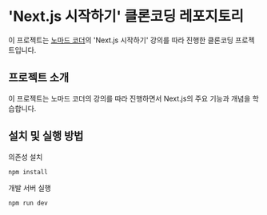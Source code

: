 # 'Next.js 시작하기' 클론코딩 레포지토리

이 프로젝트는 [노마드 코더](https://nomadcoders.co/)의 'Next.js 시작하기' 강의를 따라 진행한 클론코딩 프로젝트입니다.

## 프로젝트 소개

이 프로젝트는 노마드 코더의 강의를 따라 진행하면서 Next.js의 주요 기능과 개념을 학습합니다.

## 설치 및 실행 방법

의존성 설치

```bash
npm install
```

개발 서버 실행

```bash
npm run dev
```